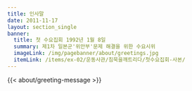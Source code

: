 ```yaml
---
title: 인사말
date: 2011-11-17
layout: section_single
banner:
  title: 첫 수요집회 1992년 1월 8일
  summary: 제1차 일본군'위안부'문제 해결을 위한 수요시위
  imageLink: /img/pagebanner/about/greetings.jpg
  itemLink: /items/ex-02/운동사관/침묵을깨트리다/첫수요집회-사본/
---
```


{{< about/greeting-message >}}